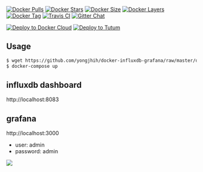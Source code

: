 [![Docker Pulls](https://img.shields.io/docker/pulls/yongjhih/influxdb.svg)](https://hub.docker.com/r/yongjhih/influxdb/)
[![Docker Stars](https://img.shields.io/docker/stars/yongjhih/influxdb.svg)](https://hub.docker.com/r/yongjhih/influxdb/)
[![Docker Size](https://img.shields.io/imagelayers/image-size/yongjhih/influxdb/latest.svg)](https://imagelayers.io/?images=yongjhih/influxdb:latest)
[![Docker Layers](https://img.shields.io/imagelayers/layers/yongjhih/influxdb/latest.svg)](https://imagelayers.io/?images=yongjhih/influxdb:latest)
[![Docker Tag](https://img.shields.io/github/tag/yongjhih/docker-influxdb-grafana.svg)](https://hub.docker.com/r/yongjhih/influxdb-grafana/tags/)
[![Travis CI](https://img.shields.io/travis/yongjhih/docker-influxdb-grafana.svg)](https://travis-ci.org/yongjhih/docker-influxdb-grafana)
[![Gitter Chat](https://img.shields.io/gitter/room/yongjhih/docker-influxdb-grafana.svg)](https://gitter.im/yongjhih/docker-influxdb-grafana)

[![Deploy to Docker Cloud](https://github.com/yongjhih/docker-parse-server/raw/master/art/deploy-to-docker-cloud.png)](https://cloud.docker.com/stack/deploy/?repo=https://github.com/yongjhih/docker-influxdb-grafana)
[![Deploy to Tutum](https://s.tutum.co/deploy-to-tutum.svg)](https://dashboard.tutum.co/stack/deploy/?repo=https://github.com/yongjhih/docker-influxdb-grafana)

## Usage

```sh
$ wget https://github.com/yongjhih/docker-influxdb-grafana/raw/master/docker-compose.yml
$ docker-compose up
```

## influxdb dashboard

http://localhost:8083

## grafana

http://localhost:3000

* user: admin
* password: admin

![](https://github.com/yongjhih/docker-influxdb-grafana/raw/master/art/screenshot-grafana-link-influxdb.png)
